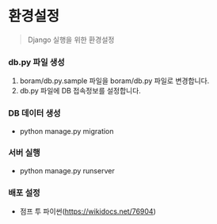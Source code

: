 # 환경설정
> Django 실행을 위한 환경설정

### db.py 파일 생성
1. boram/db.py.sample 파일을 boram/db.py 파일로 변경합니다.
2. db.py 파일에 DB 접속정보를 설정합니다.

### DB 데이터 생성
- python manage.py migration

### 서버 실행
- python manage.py runserver

### 배포 설정
- 점프 투 파이썬(https://wikidocs.net/76904)